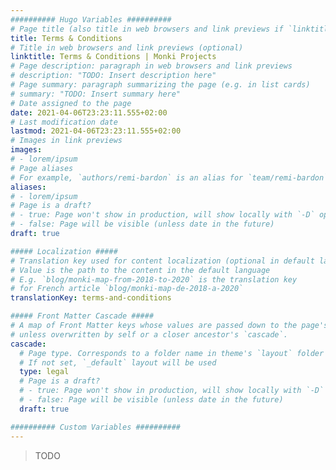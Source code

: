 ```yaml
---
########## Hugo Variables ##########
# Page title (also title in web browsers and link previews if `linktitle` is not specified)
title: Terms & Conditions
# Title in web browsers and link previews (optional)
linktitle: Terms & Conditions | Monki Projects
# Page description: paragraph in web browsers and link previews
# description: "TODO: Insert description here"
# Page summary: paragraph summarizing the page (e.g. in list cards)
# summary: "TODO: Insert summary here"
# Date assigned to the page
date: 2021-04-06T23:23:11.555+02:00
# Last modification date
lastmod: 2021-04-06T23:23:11.555+02:00
# Images in link previews
images:
# - lorem/ipsum
# Page aliases
# For example, `authors/remi-bardon` is an alias for `team/remi-bardon`
aliases:
# - lorem/ipsum
# Page is a draft?
# - true: Page won't show in production, will show locally with `-D` option
# - false: Page will be visible (unless date in the future)
draft: true

##### Localization #####
# Translation key used for content localization (optional in default language)
# Value is the path to the content in the default language
# E.g. `blog/monki-map-from-2018-to-2020` is the translation key
# for French article `blog/monki-map-de-2018-a-2020`
translationKey: terms-and-conditions

##### Front Matter Cascade #####
# A map of Front Matter keys whose values are passed down to the page's descendents
# unless overwritten by self or a closer ancestor's `cascade`.
cascade:
  # Page type. Corresponds to a folder name in theme's `layout` folder (except `partials`)
  # If not set, `_default` layout will be used
  type: legal
  # Page is a draft?
  # - true: Page won't show in production, will show locally with `-D` option
  # - false: Page will be visible (unless date in the future)
  draft: true

########## Custom Variables ##########
---
```


> TODO

